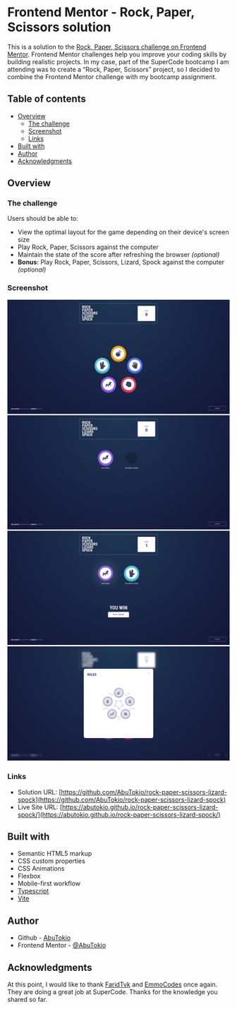 # Frontend Mentor - Rock, Paper, Scissors solution

This is a solution to the [Rock, Paper, Scissors challenge on Frontend Mentor](https://www.frontendmentor.io/challenges/rock-paper-scissors-game-pTgwgvgH). Frontend Mentor challenges help you improve your coding skills by building realistic projects. In my case, part of the SuperCode bootcamp I am attending was to create a “Rock, Paper, Scissors” project, so I decided to combine the Frontend Mentor challenge with my bootcamp assignment.

## Table of contents

- [Overview](#overview)
  - [The challenge](#the-challenge)
  - [Screenshot](#screenshot)
  - [Links](#links)
- [Built with](#built-with)
- [Author](#author)
- [Acknowledgments](#acknowledgments)

## Overview

### The challenge

Users should be able to:

- View the optimal layout for the game depending on their device's screen size
- Play Rock, Paper, Scissors against the computer
- Maintain the state of the score after refreshing the browser _(optional)_
- **Bonus**: Play Rock, Paper, Scissors, Lizard, Spock against the computer _(optional)_

### Screenshot

![](./screenshots/screenshot-1.png)
![](./screenshots/screenshot-2.png)
![](./screenshots/screenshot-3.png)
![](./screenshots/screenshot-4.png)

### Links

- Solution URL: [https://github.com/AbuTokio/rock-paper-scissors-lizard-spock](https://github.com/AbuTokio/rock-paper-scissors-lizard-spock)
- Live Site URL: [https://abutokio.github.io/rock-paper-scissors-lizard-spock/](https://abutokio.github.io/rock-paper-scissors-lizard-spock/)

## Built with

- Semantic HTML5 markup
- CSS custom properties
- CSS Animations
- Flexbox
- Mobile-first workflow
- [Typescript](https://www.typescriptlang.org/)
- [Vite](https://vite.dev/)

## Author

- Github - [AbuTokio](https://github.com/AbuTokio)
- Frontend Mentor - [@AbuTokio](https://www.frontendmentor.io/profile/AbuTokio)

## Acknowledgments

At this point, I would like to thank [FaridTvk](https://github.com/FaridTvK) and [EmmoCodes](https://github.com/EmmoCodes) once again. They are doing a great job at SuperCode. Thanks for the knowledge you shared so far.
